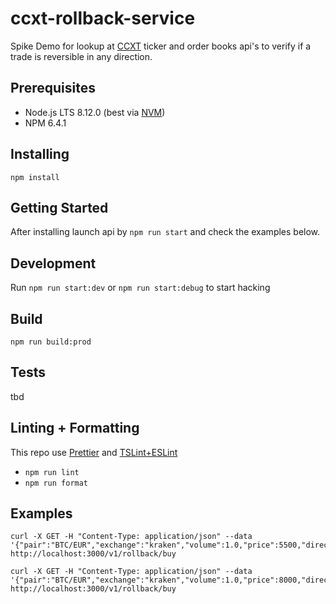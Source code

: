 
# ccxt-rollback-service

Spike Demo for lookup at [CCXT](https://github.com/ccxt/) ticker and order books api's to verify if a trade is reversible in any direction. 

## Prerequisites

* Node.js LTS 8.12.0 (best via [NVM](https://github.com/creationix/nvm))
* NPM 6.4.1

## Installing

`npm install`

## Getting Started 

After installing launch api by `npm run start` and check the examples below.

## Development

Run `npm run start:dev` or `npm run start:debug` to start hacking

## Build

`npm run build:prod`

## Tests

tbd

## Linting + Formatting

This repo use [Prettier](https://prettier.io/) and [TSLint+ESLint](https://github.com/buzinas/tslint-eslint-rules)

* `npm run lint`
* `npm run format`

## Examples

```
curl -X GET -H "Content-Type: application/json" --data '{"pair":"BTC/EUR","exchange":"kraken","volume":1.0,"price":5500,"direction":"buy"}' http://localhost:3000/v1/rollback/buy
```

```
curl -X GET -H "Content-Type: application/json" --data '{"pair":"BTC/EUR","exchange":"kraken","volume":1.0,"price":8000,"direction":"buy"}' http://localhost:3000/v1/rollback/buy
```

